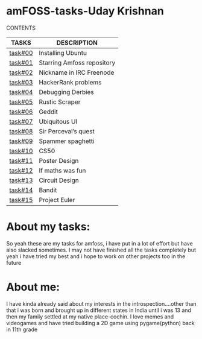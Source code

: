 # amFOSS-tasks-Uday Krishnan

CONTENTS

|TASKS|DESCRIPTION|
|-----|-----------|
|[task#00](https://github.com/udaykrishnan9302/amfoss-tasks/tree/main/task%20%2300)|Installing Ubuntu|
|[task#01](https://github.com/udaykrishnan9302/amfoss-tasks/tree/main/task%20%2301)|Starring Amfoss repository|
|[task#02](https://github.com/udaykrishnan9302/amfoss-tasks/tree/main/task%20%2302)|Nickname in IRC Freenode|
|[task#03](https://github.com/udaykrishnan9302/amfoss-tasks/tree/main/task%20%2303)|HackerRank problems|
|[task#04](https://github.com/udaykrishnan9302/amfoss-tasks/tree/main/task%20%2304)|Debugging Derbies|
|[task#05](https://github.com/udaykrishnan9302/amfoss-tasks/tree/main/task%20%2305)|Rustic Scraper|
|[task#06](https://github.com/udaykrishnan9302/amfoss-tasks/tree/main/task%20%2306)|Geddit|
|[task#07](https://github.com/udaykrishnan9302/amfoss-tasks/tree/main/task%20%2307)|Ubiquitous UI|
|[task#08](https://github.com/udaykrishnan9302/amfoss-tasks/tree/main/task%20%2308)|Sir Perceval’s quest|
|[task#09](https://github.com/udaykrishnan9302/amfoss-tasks/tree/main/task%20%2309)|Spammer spaghetti|
|[task#10](https://github.com/udaykrishnan9302/amfoss-tasks/tree/main/task%20%2310)|CS50|
|[task#11](https://github.com/udaykrishnan9302/amfoss-tasks/tree/main/task%20%2311)|Poster Design|
|[task#12]()|If maths was fun|
|[task#13]()|Circuit Design|
|[task#14](https://github.com/udaykrishnan9302/amfoss-tasks/tree/main/task%20%2314)|Bandit|
|[task#15](https://github.com/udaykrishnan9302/amfoss-tasks/tree/main/task%20%2315)|Project Euler|

# About my tasks:
So yeah these are my tasks for amfoss, i have put in a lot of effort but have also slacked sometimes. I may not have finished all the tasks completely but yeah i have tried my best and i hope to work on other projects too in the future

# About me:
I have kinda already said about my interests in the introspection....other than that i was born and brought up in different states in India until i was 13 and then my family settled at my native place-cochin.
I love memes and videogames and have tried building a 2D game using pygame(python) back in 11th grade
